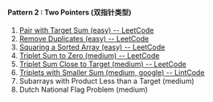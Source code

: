 #### Pattern 2 : Two Pointers (双指针类型)
1. [Pair with Target Sum (easy) -- LeetCode](https://leetcode.com/problems/two-sum/)
2. [Remove Duplicates (easy) -- LeetCode](https://leetcode.com/problems/remove-duplicates-from-sorted-array/)
3. [Squaring a Sorted Array (easy) -- LeetCode](https://leetcode.com/problems/squares-of-a-sorted-array/)
4. [Triplet Sum to Zero (medium) -- LeetCode](https://leetcode.com/problems/3sum)
5. [Triplet Sum Close to Target (medium) -- LeetCode](https://leetcode.com/problems/3sum-closest/)
6. [Triplets with Smaller Sum (medium, google) -- LintCode](https://www.lintcode.com/problem/3sum-smaller/description)
7. Subarrays with Product Less than a Target (medium)
8. Dutch National Flag Problem (medium)
